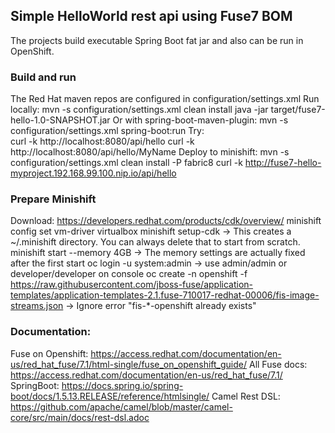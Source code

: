 ## Simple HelloWorld rest api using Fuse7 BOM
The projects build executable Spring Boot fat jar and also can be run in OpenShift.

### Build and run
The Red Hat maven repos are configured in configuration/settings.xml
Run locally: 
  mvn -s configuration/settings.xml clean install
  java -jar target/fuse7-hello-1.0-SNAPSHOT.jar
Or with spring-boot-maven-plugin:
  mvn -s configuration/settings.xml spring-boot:run
Try:  
  curl -k http://localhost:8080/api/hello
  curl -k http://localhost:8080/api/hello/MyName
Deploy to minishift:
  mvn -s configuration/settings.xml clean install -P fabric8
  curl -k http://fuse7-hello-myproject.192.168.99.100.nip.io/api/hello

### Prepare Minishift
Download: https://developers.redhat.com/products/cdk/overview/
  minishift config set vm-driver virtualbox
  minishift setup-cdk 
    -> This creates a ~/.minishift directory. You can always delete that to start from scratch.
  minishift start --memory 4GB
    -> The memory settings are actually fixed after the first start
  oc login -u system:admin
    -> use admin/admin or developer/developer on console
  oc create -n openshift -f https://raw.githubusercontent.com/jboss-fuse/application-templates/application-templates-2.1.fuse-710017-redhat-00006/fis-image-streams.json
    -> Ignore error "fis-*-openshift already exists"

### Documentation:
  Fuse on Openshift: https://access.redhat.com/documentation/en-us/red_hat_fuse/7.1/html-single/fuse_on_openshift_guide/
  All Fuse docs: https://access.redhat.com/documentation/en-us/red_hat_fuse/7.1/
  SpringBoot: https://docs.spring.io/spring-boot/docs/1.5.13.RELEASE/reference/htmlsingle/
  Camel Rest DSL: https://github.com/apache/camel/blob/master/camel-core/src/main/docs/rest-dsl.adoc


